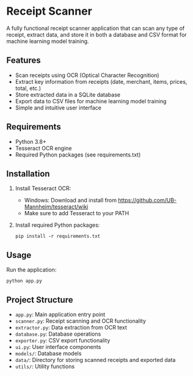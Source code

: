 # Receipt Scanner

A fully functional receipt scanner application that can scan any type of receipt, extract data, and store it in both a database and CSV format for machine learning model training.

## Features

- Scan receipts using OCR (Optical Character Recognition)
- Extract key information from receipts (date, merchant, items, prices, total, etc.)
- Store extracted data in a SQLite database
- Export data to CSV files for machine learning model training
- Simple and intuitive user interface

## Requirements

- Python 3.8+
- Tesseract OCR engine
- Required Python packages (see requirements.txt)

## Installation

1. Install Tesseract OCR:
   - Windows: Download and install from https://github.com/UB-Mannheim/tesseract/wiki
   - Make sure to add Tesseract to your PATH

2. Install required Python packages:
   ```
   pip install -r requirements.txt
   ```

## Usage

Run the application:
```
python app.py
```

## Project Structure

- `app.py`: Main application entry point
- `scanner.py`: Receipt scanning and OCR functionality
- `extractor.py`: Data extraction from OCR text
- `database.py`: Database operations
- `exporter.py`: CSV export functionality
- `ui.py`: User interface components
- `models/`: Database models
- `data/`: Directory for storing scanned receipts and exported data
- `utils/`: Utility functions
